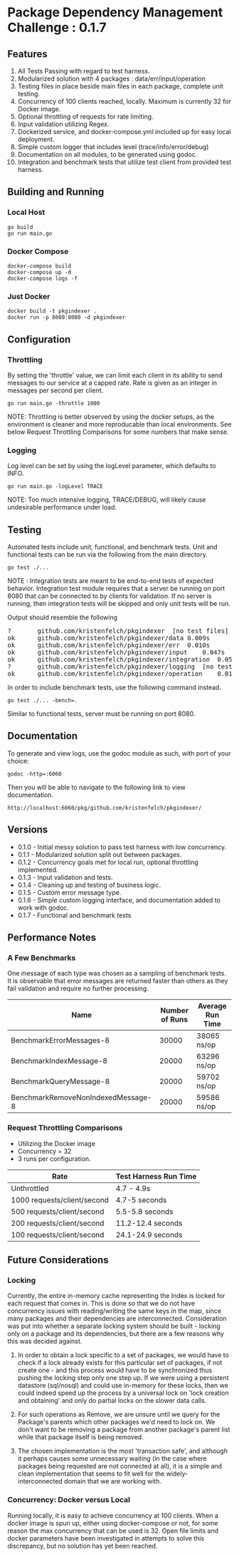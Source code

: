 #  Package Dependency Management Challenge : 0.1.7

##  Features

1. All Tests Passing with regard to test harness.
2. Modularized solution with 4 packages : data/err/input/operation
3. Testing files in place beside main files in each package, complete unit testing.
4. Concurrency of 100 clients reached, locally.  Maximum is currently 32 for Docker image.
5. Optional throttling of requests for rate limiting.
6. Input validation utilizing Regex.
7. Dockerized service, and docker-compose.yml included up for easy local deployment.
8. Simple custom logger that includes level (trace/info/error/debug)
9. Documentation on all modules, to be generated using godoc.
10. Integration and benchmark tests that utilize test client from provided test harness.


##  Building and Running

###  Local Host

<pre><code>go build
go run main.go
</code></pre>


###  Docker Compose

<pre><code>docker-compose build
docker-compose up -d
docker-compose logs -f
</code></pre>


###  Just Docker

<pre><code>docker build -t pkgindexer .
docker run -p 8080:8080 -d pkgindexer
</code></pre>


##  Configuration


###  Throttling
By setting the 'throttle' value, we can limit each client in its ability to send messages to our
service at a capped rate.  Rate is given as an integer in messages per second per client.

<pre><code>go run main.go -throttle 1000</code></pre>

NOTE: Throttling is better observed by using the docker setups, as the environment is cleaner and
more reproducable than local environments.  See below Request Throttling Comparisons for some numbers
that make sense.


###  Logging
Log level can be set by using the logLevel parameter, which defaults to INFO.

<pre><code>go run main.go -logLevel TRACE</code></pre>

NOTE: Too much intensive logging, TRACE/DEBUG, will likely cause undesirable performance under load.


##  Testing
Automated tests include unit, functional, and benchmark tests. Unit and functional tests can be
run via the following from the main directory.

<pre><code>go test ./...
</code></pre>

NOTE : Integration tests are meant to be end-to-end tests of expected behavior.
Integration test module requires that a server be running on port 8080
that can be connected to by clients for validation.  If no server is running, then integration
tests will be skipped and only unit tests will be run.

Output should resemble the following

<pre>
?   	github.com/kristenfelch/pkgindexer	[no test files]
ok  	github.com/kristenfelch/pkgindexer/data	0.009s
ok  	github.com/kristenfelch/pkgindexer/err	0.010s
ok  	github.com/kristenfelch/pkgindexer/input	0.047s
ok  	github.com/kristenfelch/pkgindexer/integration	0.050s
?   	github.com/kristenfelch/pkgindexer/logging	[no test files]
ok  	github.com/kristenfelch/pkgindexer/operation	0.010s
</pre>

In order to include benchmark tests, use the following command instead.

<pre><code>go test ./... -bench=.
</code></pre>

Similar to functional tests, server must be running on port 8080.

##  Documentation
To generate and view logs, use the godoc module as such, with port of your choice:

<pre><code>godoc -http=:6060</code></pre>

Then you will be able to navigate to the following link to view documentation.

<pre><code>http://localhost:6060/pkg/github.com/kristenfelch/pkgindexer/</code></pre>
  

##  Versions
- 0.1.0 - Initial messy solution to pass test harness with low concurrency.
- 0.1.1 - Modularized solution split out between packages.
- 0.1.2 - Concurrency goals met for local run, optional throttling implemented.
- 0.1.3 - Input validation and tests.
- 0.1.4 - Cleaning up and testing of business logic.
- 0.1.5 - Custom error message type.
- 0.1.6 - Simple custom logging interface, and documentation added to work with godoc.
- 0.1.7 - Functional and benchmark tests


##  Performance Notes


###  A Few Benchmarks

One message of each type was chosen as a sampling of benchmark tests.  It is observable
that error messages are returned faster than others as they fail validation and require no
further processing.

| Name  | Number of Runs  | Average Run Time  |
|---|---|---|
| BenchmarkErrorMessages-8  | 30000  | 38065 ns/op  |
| BenchmarkIndexMessage-8  | 20000  | 63296 ns/op  |
| BenchmarkQueryMessage-8  | 20000  | 59702 ns/op  |
| BenchmarkRemoveNonIndexedMessage-8  | 20000  | 59586 ns/op  |


###  Request Throttling Comparisons

* Utilizing the Docker image
* Concurrency = 32
* 3 runs per configuration.

| Rate  | Test Harness Run Time  |
|---|---|
| Unthrottled  | 4.7 - 4.9s |
| 1000 requests/client/second | 4.7-5 seconds  |
| 500 requests/client/second  | 5.5-5.8 seconds  |
| 200 requests/client/second  | 11.2-12.4 seconds  |
| 100 requests/client/second  | 24.1-24.9 seconds  |


##  Future Considerations


###  Locking

Currently, the entire in-memory cache representing the Index is locked for each request that comes in.
This is done so that we do not have concurrency issues with reading/writing the same keys in the map,
since many packages and their dependencies are interconnected.
Consideration was put into whether a separate locking system should be built - locking only on a package
and its dependencies, but there are a few reasons why this was decided against.

1. In order to obtain a lock specific to a set of packages, we would have to check if a lock already exists
for this particular set of packages, if not create one - and this process would have to be synchronized
thus pushing the locking step only one step up. If we were using a persistent datastore (sql/nosql)
and could use in-memory for these locks, then we could indeed speed up the process by a universal
lock on 'lock creation and obtaining' and only do partial locks on the slower data calls.

2. For such operations as Remove, we are unsure until we query for the Package's parents which other
packages we'd need to lock on.  We don't want to be removing a package from another package's parent
list while that package itself is being removed.

3. The chosen implementation is the most 'transaction safe', and although it perhaps causes some unnecessary
waiting (in the case where packages being requested are not connected at all), it is a simple and clean
implementation that seems to fit well for the widely-interconnected domain that we are working with.


###  Concurrency: Docker versus Local
Running locally, it is easy to achieve concurrency at 100 clients.  When a docker image is spun up,
either using docker-compose or not, for some reason the max concurrency that can be used is 32. 
Open file limits and docker parameters have been investigated in attempts to solve this discrepancy,
but no solution has yet been reached.
